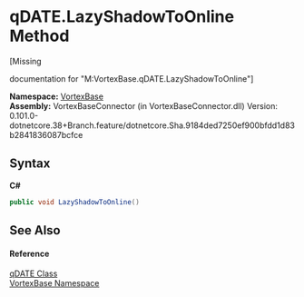 # qDATE.LazyShadowToOnline Method 
 

\[Missing <summary> documentation for "M:VortexBase.qDATE.LazyShadowToOnline"\]

**Namespace:**&nbsp;<a href="N_VortexBase.md">VortexBase</a><br />**Assembly:**&nbsp;VortexBaseConnector (in VortexBaseConnector.dll) Version: 0.101.0-dotnetcore.38+Branch.feature/dotnetcore.Sha.9184ded7250ef900bfdd1d83b2841836087bcfce

## Syntax

**C#**<br />
``` C#
public void LazyShadowToOnline()
```


## See Also


#### Reference
<a href="T_VortexBase_qDATE.md">qDATE Class</a><br /><a href="N_VortexBase.md">VortexBase Namespace</a><br />